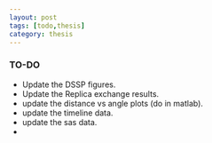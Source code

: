 ```yaml
---
layout: post
tags: [todo,thesis]
category: thesis
---
```


### TO-DO
- Update the DSSP figures.
- Update the Replica exchange results.
- update the distance vs angle plots (do in matlab).
- update the timeline data.
- update the sas data.
- 
